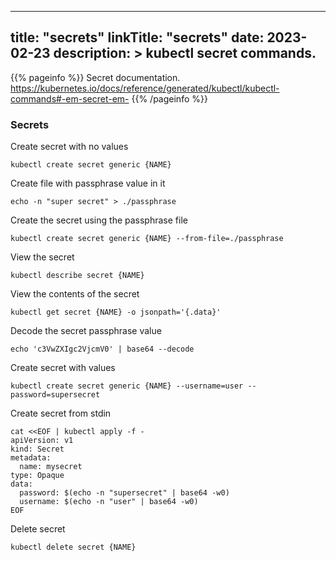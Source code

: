 
---
title: "secrets"
linkTitle: "secrets"
date: 2023-02-23
description: >
  kubectl secret commands.
---

{{% pageinfo %}}
Secret documentation.
https://kubernetes.io/docs/reference/generated/kubectl/kubectl-commands#-em-secret-em-
{{% /pageinfo %}}


### Secrets

Create secret with no values
```shell
kubectl create secret generic {NAME}
```

Create file with passphrase value in it
```shell
echo -n "super secret" > ./passphrase
```

Create the secret using the passphrase file
```shell
kubectl create secret generic {NAME} --from-file=./passphrase
```

View the secret
```shell
kubectl describe secret {NAME}
```

View the contents of the secret
```shell
kubectl get secret {NAME} -o jsonpath='{.data}'
```

Decode the secret passphrase value
```shell
echo 'c3VwZXIgc2VjcmV0' | base64 --decode
```

Create secret with values
```shell
kubectl create secret generic {NAME} --username=user --password=supersecret
```

Create secret from stdin
```shell
cat <<EOF | kubectl apply -f -
apiVersion: v1
kind: Secret
metadata:
  name: mysecret
type: Opaque
data:
  password: $(echo -n "supersecret" | base64 -w0)
  username: $(echo -n "user" | base64 -w0)
EOF
```

Delete secret
```shell
kubectl delete secret {NAME}
```

